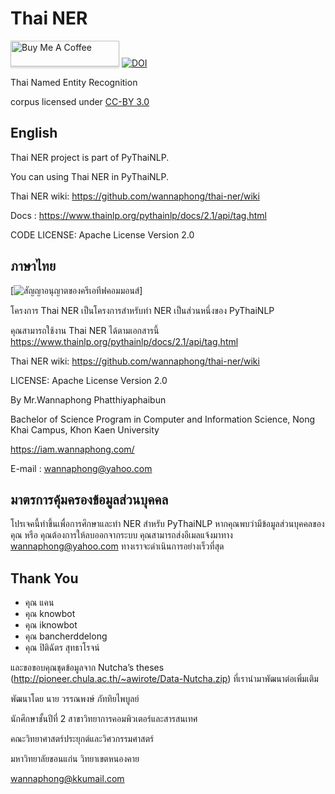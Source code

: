 # Thai NER

<a href="https://www.buymeacoffee.com/wannaphong"><img src="https://www.buymeacoffee.com/assets/img/custom_images/orange_img.png" alt="Buy Me A Coffee" style="height: 41px !important;width: 174px !important;box-shadow: 0px 3px 2px 0px rgba(190, 190, 190, 0.5) !important;-webkit-box-shadow: 0px 3px 2px 0px rgba(190, 190, 190, 0.5) !important;" ></a>
[![DOI](https://zenodo.org/badge/DOI/10.5281/zenodo.3342459.svg)](https://doi.org/10.5281/zenodo.3342459)

Thai Named Entity Recognition

corpus licensed under [CC-BY 3.0](http://creativecommons.org/licenses/by/3.0/)

## English

Thai NER project is part of PyThaiNLP.

You can using Thai NER in PyThaiNLP.

Thai NER wiki: https://github.com/wannaphong/thai-ner/wiki

Docs : https://www.thainlp.org/pythainlp/docs/2.1/api/tag.html

CODE LICENSE: Apache License Version 2.0


## ภาษาไทย


[![สัญญาอนุญาตของครีเอทีฟคอมมอนส์](https://i.creativecommons.org/l/by/3.0/th/88x31.png)]

โครงการ Thai NER เป็นโครงการสำหรับทำ NER เป็นส่วนหนึ่งของ PyThaiNLP

คุณสามารถใช้งาน Thai NER ได้ตามเอกสารนี้ https://www.thainlp.org/pythainlp/docs/2.1/api/tag.html

Thai NER wiki: https://github.com/wannaphong/thai-ner/wiki


LICENSE: Apache License Version 2.0

By Mr.Wannaphong Phatthiyaphaibun

Bachelor of Science Program in Computer and Information Science, Nong Khai Campus, Khon Kaen University

https://iam.wannaphong.com/

E-mail : wannaphong@yahoo.com


## มาตรการคุ้มครองข้อมูลส่วนบุคคล

โปรเจคนี้ทำขึ้นเพื่อการศึกษาและทำ NER สำหรับ PyThaiNLP หากคุณพบว่ามีข้อมูลส่วนบุคคลของคุณ หรือ คุณต้องการให้ลบออกจากระบบ คุณสามารถส่งอีเมลแจ้งมาทาง wannaphong@yahoo.com ทางเราจะดำเนินการอย่างเร็วที่สุด


## Thank You

- คุณ แคน
- คุณ knowbot
- คุณ iknowbot
- คุณ bancherddelong
- คุณ ปิติฉัตร สุทธาโรจน์

และขอขอบคุณชุดข้อมูลจาก Nutcha’s theses (<http://pioneer.chula.ac.th/~awirote/Data-Nutcha.zip>) ที่เรานำมาพัฒนาต่อเพิ่มเติม


พัฒนาโดย นาย วรรณพงษ์ ภัททิยไพบูลย์

นักศึกษาชั้นปีที่ 2 สาขาวิทยาการคอมพิวเตอร์และสารสนเทศ

คณะวิทยาศาสตร์ประยุกต์และวิศวกรรมศาสตร์

มหาวิทยาลัยขอนแก่น วิทยาเขตหนองคาย

wannaphong@kkumail.com
